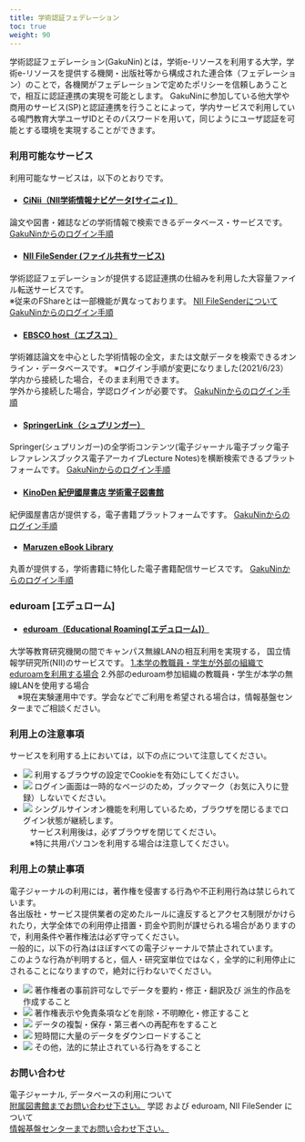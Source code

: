 ```yaml
---
title: 学術認証フェデレーション
toc: true
weight: 90
---
```

学術認証フェデレーション(GakuNin)とは，学術e-リソースを利用する大学，学術e-リソースを提供する機関・出版社等から構成された連合体（フェデレーション）のことで，各機関がフェデレーションで定めたポリシーを信頼しあうことで，相互に認証連携の実現を可能とします。
 GakuNinに参加している他大学や商用のサービス(SP)と認証連携を行うことによって，学内サービスで利用している鳴門教育大学ユーザIDとそのパスワードを用いて，同じようにユーザ認証を可能とする環境を実現することができます。
### 利用可能なサービス
利用可能なサービスは，以下のとおりです。
* #### [CiNii（NII学術情報ナビゲータ[サイニィ]）](https://ci.nii.ac.jp/)
論文や図書・雑誌などの学術情報で検索できるデータベース・サービスです。
[GakuNinからのログイン手順](./attached/CiNii_Login.pdf)
* #### [NII FileSender (ファイル共有サービス)](https://filesender.nii.ac.jp/)
学術認証フェデレーションが提供する認証連携の仕組みを利用した大容量ファイル転送サービスです。  
 ※従来のFShareとは一部機能が異なっております。
[NII FileSenderについて](https://meatwiki.nii.ac.jp/confluence/pages/viewpage.action?pageId=21448920)
[GakuNinからのログイン手順](./attached/nii_filesender.pdf)
* #### [EBSCO host（エブスコ）](http://search.ebscohost.com/login.aspx?authtype=ip,shib&custid=s6921876&group=main&profid=ehost&defaultdb=aph,ehh,pbh,psyh,pdh,msn,eric,lxh,cmedm)
学術雑誌論文を中心とした学術情報の全文，または文献データを検索できるオンライン・データベースです。
※ログイン手順が変更になりました(2021/6/23）  
 学内から接続した場合，そのまま利用できます。  
 学外から接続した場合，学認ログインが必要です。 
[GakuNinからのログイン手順](./attached/EBSCO_Login.pdf)
* #### [SpringerLink（シュプリンガー）](https://link.springer.com/)
Springer(シュプリンガー)の全学術コンテンツ(電子ジャーナル電子ブック電子レファレンスブックス電子アーカイブLecture Notes)を横断検索できるプラットフォームです。
[GakuNinからのログイン手順](./attached/SpringerLink_Login.pdf)
* #### [KinoDen 紀伊國屋書店 学術電子図書館](https://kinoden.kinokuniya.co.jp/naruto/)
紀伊國屋書店が提供する，電子書籍プラットフォームですす。
[GakuNinからのログイン手順](./attached/KinoDen.pdf)
* #### [Maruzen eBook Library](https://elib.maruzen.co.jp/)
丸善が提供する，学術書籍に特化した電子書籍配信サービスです。
[GakuNinからのログイン手順](./attached/Maruzen_Login.pdf)
 
### eduroam [エデュローム]
* #### [eduroam（Educational Roaming[エデュローム]）](https://www.eduroam.jp/about/)
大学等教育研究機関の間でキャンパス無線LANの相互利用を実現する， 国立情報学研究所(NII)のサービスです。
[1.本学の教職員・学生が外部の組織でeduroamを利用する場合](./attached/eduroam-gakunai.pdf)
2.外部のeduroam参加組織の教職員・学生が本学の無線LANを使用する場合  
 　※現在実験運用中です。学会などでご利用を希望される場合は，情報基盤センターまでご相談ください。
 
### 利用上の注意事項
 
 サービスを利用する上においては，以下の点について注意してください。
 
* ![](./img/check.gif) 利用するブラウザの設定でCookieを有効にしてください。
* ![](./img/check.gif) ログイン画面は一時的なページのため，ブックマーク（お気に入りに登録）しないでください。
* ![](./img/check.gif) シングルサインオン機能を利用しているため，ブラウザを閉じるまでログイン状態が継続します。  
    サービス利用後は，必ずブラウザを閉じてください。  
    ※特に共用パソコンを利用する場合は注意してください。
 
### 利用上の禁止事項
 電子ジャーナルの利用には，著作権を侵害する行為や不正利用行為は禁じられています。  
 各出版社・サービス提供業者の定めたルールに違反するとアクセス制限がかけられたり，大学全体での利用停止措置・罰金や罰則が課せられる場合がありますので，利用条件や著作権法は必ず守ってください。  
 一般的に，以下の行為はほぼすべての電子ジャーナルで禁止されています。  
 このような行為が判明すると，個人・研究室単位ではなく，全学的に利用停止にされることになりますので，絶対に行わないでください。
 
* ![](./img/check.gif) 著作権者の事前許可なしでデータを要約・修正・翻訳及び 派生的作品を作成すること
* ![](./img/check.gif) 著作権表示や免責条項などを削除・不明瞭化・修正すること
* ![](./img/check.gif) データの複製・保存・第三者への再配布をすること
* ![](./img/check.gif) 短時間に大量のデータをダウンロードすること
* ![](./img/check.gif) その他，法的に禁止されている行為をすること
 
### お問い合わせ
 電子ジャーナル, データベースの利用について  
[附属図書館までお問い合わせ下さい。](//www.naruto-u.ac.jp/library/inquiry.html)
 学認 および eduroam, NII FileSender について  
[情報基盤センターまでお問い合わせ下さい。](//www.naruto-u.ac.jp/center/it/contact.html)
 

